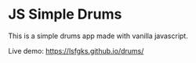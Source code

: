 # JS Simple Drums
This is a simple drums app made with vanilla javascript.

Live demo: https://lsfgks.github.io/drums/
